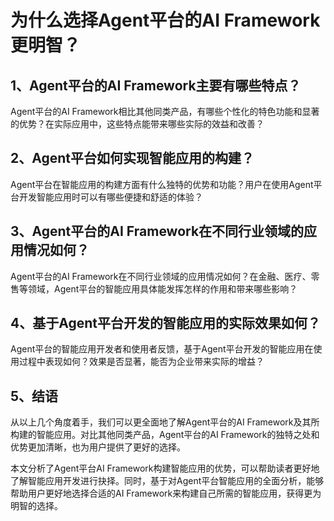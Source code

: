 # 为什么选择Agent平台的AI Framework更明智？

## 1、Agent平台的AI Framework主要有哪些特点？

Agent平台的AI Framework相比其他同类产品，有哪些个性化的特色功能和显著的优势？在实际应用中，这些特点能带来哪些实际的效益和改善？

## 2、Agent平台如何实现智能应用的构建？

Agent平台在智能应用的构建方面有什么独特的优势和功能？用户在使用Agent平台开发智能应用时可以有哪些便捷和舒适的体验？

## 3、Agent平台的AI Framework在不同行业领域的应用情况如何？

Agent平台的AI Framework在不同行业领域的应用情况如何？在金融、医疗、零售等领域，Agent平台的智能应用具体能发挥怎样的作用和带来哪些影响？

## 4、基于Agent平台开发的智能应用的实际效果如何？

Agent平台的智能应用开发者和使用者反馈，基于Agent平台开发的智能应用在使用过程中表现如何？效果是否显著，能否为企业带来实际的增益？

## 5、结语

从以上几个角度着手，我们可以更全面地了解Agent平台的AI Framework及其所构建的智能应用。对比其他同类产品，Agent平台的AI Framework的独特之处和优势更加清晰，也为用户提供了更好的选择。

本文分析了Agent平台AI Framework构建智能应用的优势，可以帮助读者更好地了解智能应用开发进行抉择。同时，基于对Agent平台智能应用的全面分析，能够帮助用户更好地选择合适的AI Framework来构建自己所需的智能应用，获得更为明智的选择。